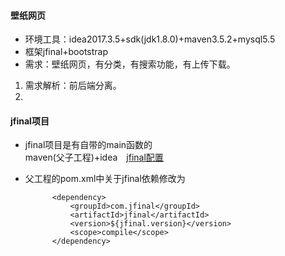 #### 壁纸网页
- 环境工具：idea2017.3.5+sdk(jdk1.8.0)+maven3.5.2+mysql5.5
- 框架jfinal+bootstrap
- 需求：壁纸网页，有分类，有搜索功能，有上传下载。
 1. 需求解析：前后端分离。
 2.
#### jfinal项目
- jfinal项目是有自带的main函数的<br>
maven(父子工程)+idea&emsp;[jfinal配置](http://www.jfinal.com/share/36?p=1#reply_start)
- 父工程的pom.xml中关于jfinal依赖修改为
 	
        	<dependency>
                <groupId>com.jfinal</groupId>
                <artifactId>jfinal</artifactId>
                <version>${jfinal.version}</version>
                <scope>compile</scope>
            </dependency>
        
